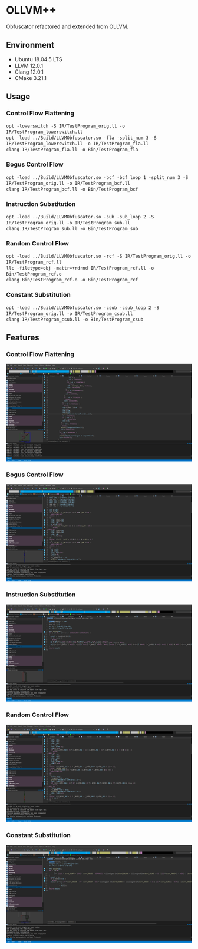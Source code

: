 # OLLVM++
Obfuscator refactored and extended from OLLVM.
## Environment
- Ubuntu 18.04.5 LTS
- LLVM 12.0.1
- Clang 12.0.1
- CMake 3.21.1
## Usage
### Control Flow Flattening
```
opt -lowerswitch -S IR/TestProgram_orig.ll -o IR/TestProgram_lowerswitch.ll
opt -load ../Build/LLVMObfuscator.so -fla -split_num 3 -S IR/TestProgram_lowerswitch.ll -o IR/TestProgram_fla.ll
clang IR/TestProgram_fla.ll -o Bin/TestProgram_fla
```
### Bogus Control Flow
```
opt -load ../Build/LLVMObfuscator.so -bcf -bcf_loop 1 -split_num 3 -S IR/TestProgram_orig.ll -o IR/TestProgram_bcf.ll
clang IR/TestProgram_bcf.ll -o Bin/TestProgram_bcf
```
### Instruction Substitution
```
opt -load ../Build/LLVMObfuscator.so -sub -sub_loop 2 -S IR/TestProgram_orig.ll -o IR/TestProgram_sub.ll
clang IR/TestProgram_sub.ll -o Bin/TestProgram_sub
```
### Random Control Flow
```
opt -load ../Build/LLVMObfuscator.so -rcf -S IR/TestProgram_orig.ll -o IR/TestProgram_rcf.ll
llc -filetype=obj -mattr=+rdrnd IR/TestProgram_rcf.ll -o Bin/TestProgram_rcf.o
clang Bin/TestProgram_rcf.o -o Bin/TestProgram_rcf
```
### Constant Substitution
```
opt -load ../Build/LLVMObfuscator.so -csub -csub_loop 2 -S IR/TestProgram_orig.ll -o IR/TestProgram_csub.ll
clang IR/TestProgram_csub.ll -o Bin/TestProgram_csub
```
## Features
### Control Flow Flattening
<img src = "image/Control Flow Flatten.png">

### Bogus Control Flow
<img src = "image/Bogus Control Flow.png">

### Instruction Substitution
<img src = "image/Instruction Substitution.png">

### Random Control Flow
<img src = "image/Random Control Flow.png">

### Constant Substitution
<img src = "image/Constant Substitution.png">
